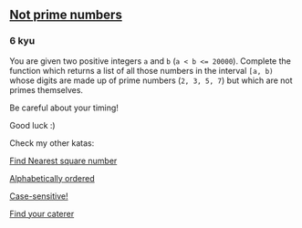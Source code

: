 <h2><a href=https://www.codewars.com/kata/5a9a70cf5084d74ff90000f7/train/javascript target="_blank">Not prime numbers</a></h2><h3>6 kyu</h3><p>You are given two positive integers <code>a</code> and <code>b</code> (<code>a &lt; b &lt;= 20000</code>). Complete the function which returns a list of all those numbers in the interval <code>[a, b)</code> whose digits are made up of prime numbers (<code>2, 3, 5, 7</code>) but which are not primes themselves.</p><p>Be careful about your timing!</p><p>Good luck :)</p><p>Check my other katas:</p><p><a href="https://www.codewars.com/kata/5a805d8cafa10f8b930005ba" data-turbolinks="false" target="_blank">Find Nearest square number </a></p><p><a href="https://www.codewars.com/kata/5a8059b1fd577709860000f6" data-turbolinks="false" target="_blank">Alphabetically ordered </a></p><p><a href="https://www.codewars.com/kata/5a805631ba1bb55b0c0000b8" data-turbolinks="false" target="_blank">Case-sensitive! </a></p><p><a href="https://www.codewars.com/kata/6402205dca1e64004b22b8de" data-turbolinks="false" target="_blank">Find your caterer </a></p>